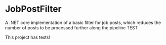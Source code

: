 # JobPostFilter
A .NET core implementation of a basic filter for job posts, which reduces the number of posts to be processed further along the pipeline
TEST

This project has tests!